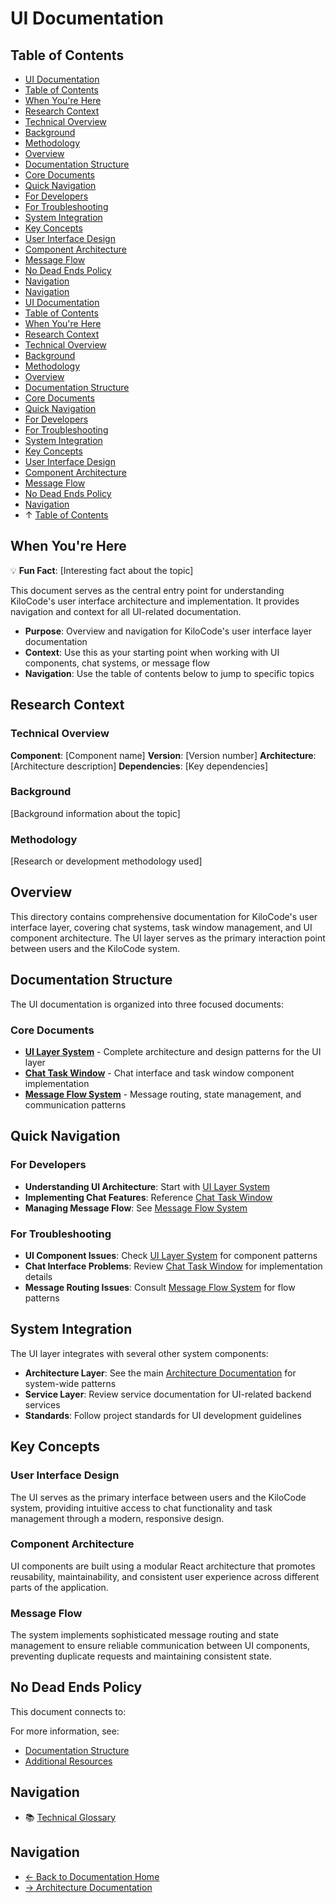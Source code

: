 # UI Documentation

## Table of Contents
- [UI Documentation](#ui-documentation)
- [Table of Contents](#table-of-contents)
- [When You're Here](#when-youre-here)
- [Research Context](#research-context)
- [Technical Overview](#technical-overview)
- [Background](#background)
- [Methodology](#methodology)
- [Overview](#overview)
- [Documentation Structure](#documentation-structure)
- [Core Documents](#core-documents)
- [Quick Navigation](#quick-navigation)
- [For Developers](#for-developers)
- [For Troubleshooting](#for-troubleshooting)
- [System Integration](#system-integration)
- [Key Concepts](#key-concepts)
- [User Interface Design](#user-interface-design)
- [Component Architecture](#component-architecture)
- [Message Flow](#message-flow)
- [No Dead Ends Policy](#no-dead-ends-policy)
- [Navigation](#navigation)
- [Navigation](#navigation)
- [UI Documentation](#ui-documentation)
- [Table of Contents](#table-of-contents)
- [When You're Here](#when-youre-here)
- [Research Context](#research-context)
- [Technical Overview](#technical-overview)
- [Background](#background)
- [Methodology](#methodology)
- [Overview](#overview)
- [Documentation Structure](#documentation-structure)
- [Core Documents](#core-documents)
- [Quick Navigation](#quick-navigation)
- [For Developers](#for-developers)
- [For Troubleshooting](#for-troubleshooting)
- [System Integration](#system-integration)
- [Key Concepts](#key-concepts)
- [User Interface Design](#user-interface-design)
- [Component Architecture](#component-architecture)
- [Message Flow](#message-flow)
- [No Dead Ends Policy](#no-dead-ends-policy)
- [Navigation](#navigation)
- ↑ [Table of Contents](#table-of-contents)

## When You're Here

💡 **Fun Fact**: \[Interesting fact about the topic]

This document serves as the central entry point for understanding KiloCode's user interface
architecture and implementation. It provides navigation and context for all UI-related
documentation.

- **Purpose**: Overview and navigation for KiloCode's user interface layer documentation
- **Context**: Use this as your starting point when working with UI components, chat systems, or
  message flow
- **Navigation**: Use the table of contents below to jump to specific topics

## Research Context

### Technical Overview

**Component**: \[Component name]
**Version**: \[Version number]
**Architecture**: \[Architecture description]
**Dependencies**: \[Key dependencies]

### Background

\[Background information about the topic]

### Methodology

\[Research or development methodology used]

## Overview

This directory contains comprehensive documentation for KiloCode's user interface layer, covering
chat systems, task window management, and UI component architecture. The UI layer serves as the
primary interaction point between users and the KiloCode system.

## Documentation Structure

The UI documentation is organized into three focused documents:

### Core Documents

- **[UI Layer System](UI_LAYER_SYSTEM.md)** - Complete architecture and design patterns for the UI
  layer
- **[Chat Task Window](UI_CHAT_TASK_WINDOW.md)** - Chat interface and task window component
  implementation
- **[Message Flow System](UI_MESSAGE_FLOW_SYSTEM.md)** - Message routing, state management, and
  communication patterns

## Quick Navigation

### For Developers

- **Understanding UI Architecture**: Start with [UI Layer System](UI_LAYER_SYSTEM.md)
- **Implementing Chat Features**: Reference [Chat Task Window](UI_CHAT_TASK_WINDOW.md)
- **Managing Message Flow**: See [Message Flow System](UI_MESSAGE_FLOW_SYSTEM.md)

### For Troubleshooting

- **UI Component Issues**: Check [UI Layer System](UI_LAYER_SYSTEM.md) for component patterns
- **Chat Interface Problems**: Review [Chat Task Window](UI_CHAT_TASK_WINDOW.md) for implementation
  details
- **Message Routing Issues**: Consult [Message Flow System](UI_MESSAGE_FLOW_SYSTEM.md) for flow
  patterns

## System Integration

The UI layer integrates with several other system components:

- **Architecture Layer**: See the main [Architecture Documentation](../../docs/README.md) for
  system-wide patterns
- **Service Layer**: Review service documentation for UI-related backend services
- **Standards**: Follow project standards for UI development guidelines

## Key Concepts

### User Interface Design

The UI serves as the primary interface between users and the KiloCode system, providing intuitive
access to chat functionality and task management through a modern, responsive design.

### Component Architecture

UI components are built using a modular React architecture that promotes reusability,
maintainability, and consistent user experience across different parts of the application.

### Message Flow

The system implements sophisticated message routing and state management to ensure reliable
communication between UI components, preventing duplicate requests and maintaining consistent state.

## No Dead Ends Policy

This document connects to:

For more information, see:
- [Documentation Structure](architecture/README.md)
- [Additional Resources](../tools/README.md)

## Navigation
- 📚 [Technical Glossary](GLOSSARY.md)

## Navigation
- [← Back to Documentation Home](../../docs/README.md)
- [→ Architecture Documentation](../../docs/README.md)
